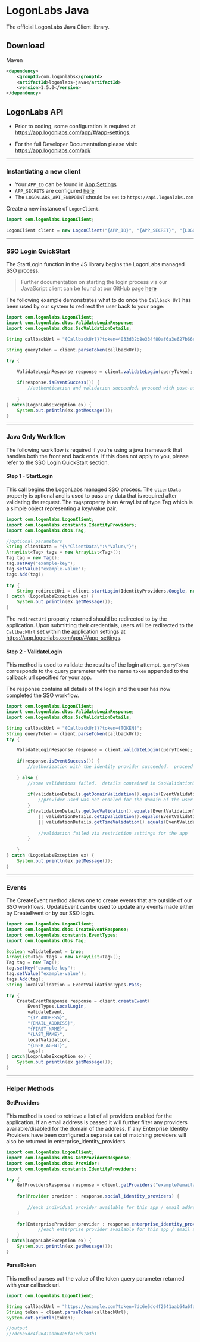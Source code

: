 # LogonLabs Java

The official LogonLabs Java Client library.

## Download

Maven
```xml
<dependency>
    <groupId>com.logonlabs</groupId>
    <artifactId>logonlabs-java</artifactId>
    <version>1.5.0</version>
</dependency>
```

## LogonLabs API


- Prior to coding, some configuration is required at https://app.logonlabs.com/app/#/app-settings.

- For the full Developer Documentation please visit: https://app.logonlabs.com/api/

---
### Instantiating a new client

- Your `APP_ID` can be found in [App Settings](https://app.logonlabs.com/app/#/app-settings)
- `APP_SECRETS` are configured [here](https://app.logonlabs.com/app/#/app-secrets)
- The `LOGONLABS_API_ENDPOINT` should be set to `https://api.logonlabs.com`

Create a new instance of `LogonClient`.  

```java
import com.logonlabs.LogonClient;

LogonClient client = new LogonClient("{APP_ID}", "{APP_SECRET}", "{LOGONLABS_API_ENDPOINT}");
```
---
### SSO Login QuickStart

The StartLogin function in the JS library begins the LogonLabs managed SSO process.

>Further documentation on starting the login process via our JavaScript client can be found at our GitHub page [here](https://github.com/logonlabs/logonlabs-js)

The following example demonstrates what to do once the `Callback Url` has been used by our system to redirect the user back to your page:

```java
import com.logonlabs.LogonClient;
import com.logonlabs.dtos.ValidateLoginResponse;
import com.logonlabs.dtos.SsoValidationDetails;

String callbackUrl = "{CallbackUrl}?token=4033d32b8e334f80af6a3e627b66e640";

String queryToken = client.parseToken(callbackUrl);

try {

    ValidateLoginResponse response = client.validateLogin(queryToken);
    
    if(response.isEventSuccess()) {
        //authentication and validation succeeded. proceed with post-auth workflows for your system
        
    }
} catch(LogonLabsException ex) {
    System.out.println(ex.getMessage());
}
```
---
### Java Only Workflow
The following workflow is required if you're using a java framework that handles both the front and back ends.  If this does not apply to you, please refer to the SSO Login QuickStart section.
#### Step 1 - StartLogin
This call begins the LogonLabs managed SSO process.  The `clientData` property is optional and is used to pass any data that is required after validating the request.  The `tags`property is an ArrayList of type Tag which is a simple object representing a key/value pair.

```java
import com.logonlabs.LogonClient;
import com.logonlabs.constants.IdentityProviders;
import com.logonlabs.dtos.Tag;

//optional parameters
String clientData = "{\"ClientData\":\"Value\"}";
ArrayList<Tag> tags = new ArrayList<Tag>();
Tag tag = new Tag();
tag.setKey("example-key");
tag.setValue("example-value");
tags.Add(tag);

try {
    String redirectUri = client.startLogin(IdentityProviders.Google, null, "example@emailaddress.com", clientData, null, null, tags);
} catch (LogonLabsException ex) {
    System.out.println(ex.getMessage());
}
```
The `redirectUri` property returned should be redirected to by the application.  Upon submitting their credentials, users will be redirected to the `CallbackUrl` set within the application settings at https://app.logonlabs.com/app/#/app-settings.
&nbsp;
#### Step 2 - ValidateLogin
This method is used to validate the results of the login attempt.  `queryToken` corresponds to the query parameter with the name `token` appended to the callback url specified for your app.

The response contains all details of the login and the user has now completed the SSO workflow.
```java
import com.logonlabs.LogonClient;
import com.logonlabs.dtos.ValidateLoginResponse;
import com.logonlabs.dtos.SsoValidationDetails;

String callbackUrl = "{CallbackUrl}?token={TOKEN}";
String queryToken = client.parseToken(callbackUrl);
try {

    ValidateLoginResponse response = client.validateLogin(queryToken);
    
    if(response.isEventSuccess()) {
        //authorization with the identity provider succeeded.  proceed with your system's workflows...
        
    } else {
        //some validations failed.  details contained in SsoValidationDetails object.
    
        if(validationDetails.getDomainValidation().equals(EventValidationTypes.Fail)) {
            //provider used was not enabled for the domain of the user that was authenticated
        }   
        if(validationDetails.getGeoValidation().equals(EventValidationTypes.Fail) 
            || validationDetails.getIpValidation().equals(EventValidationTypes.Fail) 
            || validationDetails.getTimeValidation().equals(EventValidationTypes.Fail)) {
            
            //validation failed via restriction settings for the app
        }
    
    }
} catch (LogonLabsException ex) {
    System.out.println(ex.getMessage());
}
```
---
### Events
The CreateEvent method allows one to create events that are outside of our SSO workflows.  UpdateEvent can be used to update any events made either by CreateEvent or by our SSO login.
```java
import com.logonlabs.LogonClient;
import com.logonlabs.dtos.CreateEventResponse;
import com.logonlabs.constants.EventTypes;
import com.logonlabs.dtos.Tag;

Boolean validateEvent = true;
ArrayList<Tag> tags = new ArrayList<Tag>();
Tag tag = new Tag();
tag.setKey("example-key");
tag.setValue("example-value");
tags.Add(tag);
String localValidation = EventValidationTypes.Pass;

try {
    CreateEventResponse response = client.createEvent(
        EventTypes.LocalLogin, 
        validateEvent, 
        "{IP_ADDRESS}", 
        "{EMAIL_ADDRESS}", 
        "{FIRST_NAME}", 
        "{LAST_NAME}", 
        localValidation, 
        "{USER_AGENT}", 
        tags);
} catch(LogonLabsException ex) {
    System.out.println(ex.getMessage());
}
```

---
### Helper Methods
#### GetProviders
This method is used to retrieve a list of all providers enabled for the application. If an email address is passed it will further filter any providers available/disabled for the domain of the address.
If any Enterprise Identity Providers have been configured a separate set of matching providers will also be returned in enterprise_identity_providers.

```java
import com.logonlabs.LogonClient;
import com.logonlabs.dtos.GetProvidersResponse;
import com.logonlabs.dtos.Provider;
import com.logonlabs.constants.IdentityProviders;

try {
    GetProvidersResponse response = client.getProviders("example@emailaddress.com");
    
    for(Provider provider : response.social_identity_providers) {
    
        //each individual provider available for this app / email address
    }
    
    for(EnterpriseProvider provider : response.enterprise_identity_providers) {
            //each enterprise provider available for this app / email address
    }
} catch(LogonLabsException ex) {
    System.out.println(ex.getMessage());
}
```

#### ParseToken
This method parses out the value of the token query parameter returned with your callback url.
```java
import com.logonlabs.LogonClient;

String callbackUrl = "https://example.com?token=7dc6e5dc4f2641aab64a6fa1ed91a3b1";
String token = client.parseToken(callbackUrl);
System.out.println(token);

//output
//7dc6e5dc4f2641aab64a6fa1ed91a3b1
```
